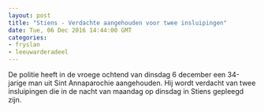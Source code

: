```yaml
---
layout: post
title: "Stiens - Verdachte aangehouden voor twee insluipingen"
date: Tue, 06 Dec 2016 14:44:00 GMT
categories: 
- fryslan 
- leeuwarderadeel 
---
```


De politie heeft in de vroege ochtend van dinsdag 6 december een 34-jarige man uit Sint Annaparochie aangehouden. Hij wordt verdacht van twee insluipingen die in de nacht van maandag op dinsdag in Stiens gepleegd zijn.

